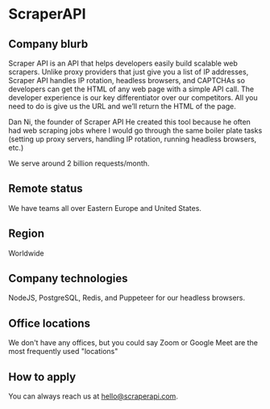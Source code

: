 # ScraperAPI

## Company blurb

Scraper API is an API that helps developers easily build scalable web scrapers. Unlike proxy providers that just give you a list of IP addresses, Scraper API handles IP rotation, headless browsers, and CAPTCHAs so developers can get the HTML of any web page with a simple API call. The developer experience is our key differentiator over our competitors. All you need to do is give us the URL and we’ll return the HTML of the page.

Dan Ni, the founder of Scraper API
He created this tool because he often had web scraping jobs where I would go through the same boiler plate tasks (setting up proxy servers, handling IP rotation, running headless browsers, etc.)

We serve around 2 billion requests/month.

## Remote status

We  have teams all over Eastern Europe and United States.

## Region

Worldwide

## Company technologies

NodeJS, PostgreSQL, Redis, and Puppeteer for our headless browsers.

## Office locations

We don't have any offices, but you could say Zoom or Google Meet are the most frequently used "locations"

## How to apply

You can always reach us at hello@scraperapi.com.
